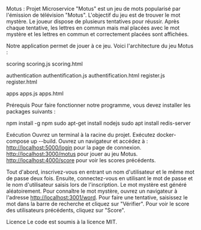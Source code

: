 Motus : Projet Microservice
"Motus" est un jeu de mots popularisé par l'émission de télévision "Motus". L'objectif du jeu est de trouver le mot mystère. Le joueur dispose de plusieurs tentatives pour réussir. Après chaque tentative, les lettres en commun mais mal placées avec le mot mystère et les lettres en commun et correctement placées sont affichées.

Notre application permet de jouer à ce jeu. Voici l'architecture du jeu Motus :

scoring
scoring.js
scoring.html

authentication
authentification.js
authentification.html
register.js
register.html

apps
apps.js
apps.html

Prérequis
Pour faire fonctionner notre programme, vous devez installer les packages suivants :

npm install -g npm
sudo apt-get install nodejs
sudo apt install redis-server

Exécution
Ouvrez un terminal à la racine du projet.
Exécutez docker-compose up --build.
Ouvrez un navigateur et accédez à :
[http://localhost:5000/login](http://localhost:3000/login) pour la page de connexion.
[http://localhost:3000/motus](http://localhost:3001/motus) pour jouer au jeu Motus.
[http://localhost:4000/score](http://localhost:3002/score) pour voir les scores précédents.

Tout d'abord, inscrivez-vous en entrant un nom d'utilisateur et le même mot de passe deux fois.
Ensuite, connectez-vous en utilisant le mot de passe et le nom d'utilisateur saisis lors de l'inscription.
Le mot mystère est généré aléatoirement. Pour connaître le mot mystère, ouvrez un navigateur à l'adresse [http://localhost:3001/word](http://localhost:3001/word).
Pour faire une tentative, saisissez le mot dans la barre de recherche et cliquez sur "Vérifier".
Pour voir le score des utilisateurs précédents, cliquez sur "Score".

Licence
Le code est soumis à la licence MIT.

